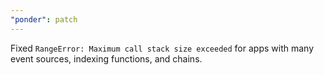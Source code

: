 ```yaml
---
"ponder": patch
---
```


Fixed `RangeError: Maximum call stack size exceeded` for apps with many event sources, indexing functions, and chains.
